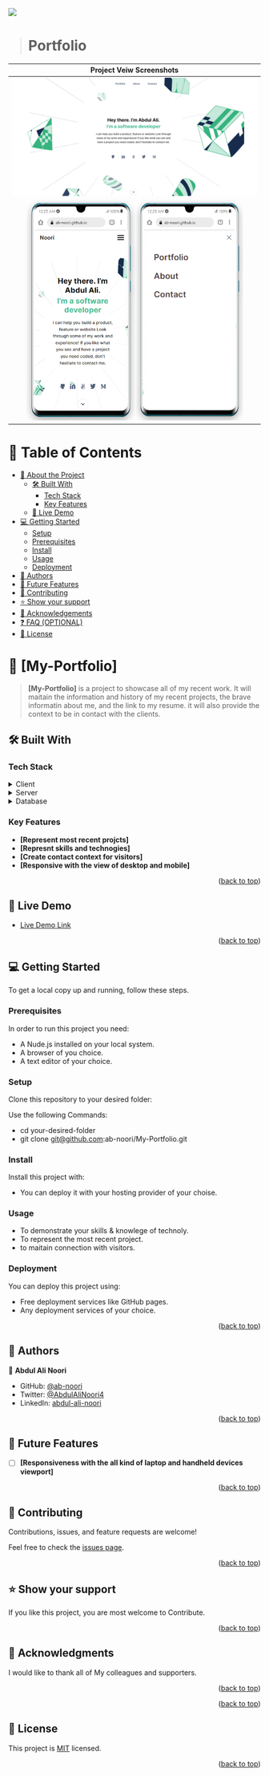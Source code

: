 <a name="readme-top"></a>

![](https://img.shields.io/badge/Microverse-blueviolet)

<div align="center">

</div>

<!-- Open pull request using the following structure

  ## Project title: subtitle

  ### 🌟Branch features:

  - i
  - ii
  - iii

  ### [ 🚀 Branch Demo](https://ab-noori.github.io/Project-Template/)

-->

> # Portfolio

| Project Veiw Screenshots|
|---------------------------------------|
|<div align="center"><img src="./images/desktop-shot.PNG" alt="screenshot" width="auto" height="auto"/></div>|
|<div align="center"><img src="./images/mobile-shot1.PNG" alt="screenshot" width="auto" height="440"/><img src="./images/mobile-shot2.PNG" alt="screenshot" width="auto" height="440"/></div>|

# 📗 Table of Contents

- [📖 About the Project](#about-project)
  - [🛠 Built With](#built-with)
    - [Tech Stack](#tech-stack)
    - [Key Features](#key-features)
  - [🚀 Live Demo](#live-demo)
- [💻 Getting Started](#getting-started)
  - [Setup](#setup)
  - [Prerequisites](#prerequisites)
  - [Install](#install)
  - [Usage](#usage)
  - [Deployment](#triangular_flag_on_post-deployment)
- [👥 Authors](#authors)
- [🔭 Future Features](#future-features)
- [🤝 Contributing](#contributing)
- [⭐️ Show your support](#support)
- [🙏 Acknowledgements](#acknowledgements)
- [❓ FAQ (OPTIONAL)](#faq)
- [📝 License](#license)


# 📖 [My-Portfolio] <a name="about-project"></a>

> **[My-Portfolio]** is a project to showcase all of my recent work. It will maitain the information and history of my recent projects,
 the brave informatin about me, and the link to my resume. it will also provide the context to be in contact with the clients.

## 🛠 Built With <a name="built-with"></a>

### Tech Stack <a name="tech-stack"></a>

<details>
  <summary>Client</summary>
  <ul>
    <li><a href="#">HTML</a></li>
    <li><a href="#">CSS</a></li>
    <li><a href="#">JAVASCRIP</a></li>
  </ul>
</details>

<details>
  <summary>Server</summary>
  <ul>
    <li><a href="#"></a></li>
  </ul>
</details>

<details>
<summary>Database</summary>
  <ul>
    <li><a href="#"></a></li>
  </ul>
</details>


### Key Features <a name="key-features"></a>
- **[Represent most recent projcts]**
- **[Represnt skills and technogies]**
- **[Create contact context for visitors]**
- **[Responsive with the view of desktop and mobile]**

<p align="right">(<a href="#readme-top">back to top</a>)</p>


## 🚀 Live Demo <a name="live-demo"></a>


- [Live Demo Link](https://ab-noori.github.io/Portfolio)

<p align="right">(<a href="#readme-top">back to top</a>)</p>


## 💻 Getting Started <a name="getting-started"></a>


To get a local copy up and running, follow these steps.

### Prerequisites

In order to run this project you need:
- A Nude.js installed on your local system.
- A browser of you choice.
- A text editor of your choice.


### Setup

Clone this repository to your desired folder:

Use the following Commands:
  - cd your-desired-folder
  - git clone git@github.com:ab-noori/My-Portfolio.git




### Install

Install this project with:
  - You can deploy it with your hosting provider of your choise.


### Usage

- To demonstrate your skills & knowlege of technoly.
- To represent the most recent project.
- to maitain connection with visitors.


### Deployment

You can deploy this project using:
- Free deployment services like GitHub pages.
- Any deployment services of your choice.

<p align="right">(<a href="#readme-top">back to top</a>)</p>


## 👥 Authors <a name="authors"></a>


👤 **Abdul Ali Noori**

- GitHub: [@ab-noori](https://github.com/ab-noori)
- Twitter: [@AbdulAliNoori4](https://twitter.com/AbdulAliNoori4)
- LinkedIn: [abdul-ali-noori](https://www.linkedin.com/in/abdul-ali-noori-384b85195/)


<p align="right">(<a href="#readme-top">back to top</a>)</p>


## 🔭 Future Features <a name="future-features"></a>
- [ ] **[Responsiveness with the all kind of laptop and handheld devices viewport]**

<p align="right">(<a href="#readme-top">back to top</a>)</p>


## 🤝 Contributing <a name="contributing"></a>

Contributions, issues, and feature requests are welcome!

Feel free to check the [issues page](../../issues/).

<p align="right">(<a href="#readme-top">back to top</a>)</p>


## ⭐️ Show your support <a name="support"></a>

If you like this project, you are most welcome to Contribute.

<p align="right">(<a href="#readme-top">back to top</a>)</p>


## 🙏 Acknowledgments <a name="acknowledgements"></a>


I would like to thank all of My colleagues and supporters.

<p align="right">(<a href="#readme-top">back to top</a>)</p>

<p align="right">(<a href="#readme-top">back to top</a>)</p>


## 📝 License <a name="license"></a>

This project is [MIT](./LICENSE) licensed.

<p align="right">(<a href="#readme-top">back to top</a>)</p>
